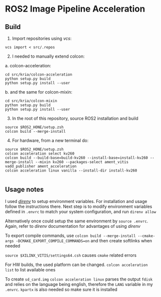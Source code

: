 # ROS2 Image Pipeline Acceleration

## Build

1. Import repositories using *vcs*: 
```
vcs import < src/.repos
```

2. I needed to manually extend colcon:

  a. colcon-acceleration: 
```
cd src/kria/colcon-acceleration
python setup.py build
python setup.py install --user
```

  b. and the same for colcon-mixin: 
```
cd src/kria/colcon-mixin
python setup.py build
python setup.py install --user
```
3. In the root of this repository, source ROS2 installation and build

```
source $ROS2_HONE/setup.zsh
colcon build --merge-install
```

4. For hardware, from a new terminal do:
```
source $ROS2_HONE/setup.zsh
colcon acceleration select kv260
colcon build --build-base=build-kv260 --install-base=install-kv260 --merge-install --mixin kv260 --packages-select ament_vitis vadd_publisher ament_acceleration
colcon acceleration linux vanilla --install-dir install-kv260


```

## Usage notes

I used [*direnv*](https://direnv.net/) to setup environment variables. For installation and usage
follow the instructions there.
Next step is to modify environment variables defined in `.envrc` to match your system configuration,
and run `direnv allow`

Alternatively once could setup the same environment by `source .envrc`. Again, refer to *direnv*
documentation for advantages of using *direnv*

To export compile commands, use `colcon build --merge-install --cmake-args -DCMAKE_EXPORT_COMPILE_COMMANDS=on`
and then create softlinks when needed

`source $XILINX_VITIS/settings64.csh` causes `cmake` related errors


For HW builds, the used platform can be changed. `colcon acceleration list` to list available ones

To create `sd_card.img` `colcon acceleration linux` parses the output `fdisk` and relies on the
language being english, therefore the `LANG` variable in my `.envrc`. `kpartx` is also needed so
make sure it is installed


